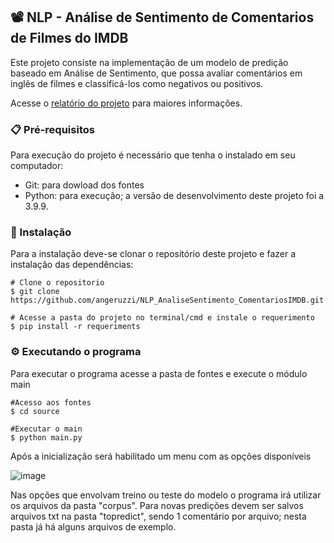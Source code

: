 ## 📽️ NLP - Análise de Sentimento de Comentarios de Filmes do IMDB

Este projeto consiste na implementação de um modelo de predição baseado em Análise de Sentimento, que possa avaliar comentários em inglês de filmes e classificá-los como negativos ou positivos.

Acesse o [relatório do projeto](  https://github.com/angeruzzi/NLP_AnaliseSentimento_ComentariosIMDB/blob/5dfb86c064fd80bfcdf734fa6bbb838570275d55/docs/relatorio_NLP_AnaliseSentimento_ComentariosIMDB.pdf )
para maiores informações.
 
### 📋 Pré-requisitos

Para execução do projeto é necessário que tenha o instalado em seu computador:
* Git: para dowload dos fontes
* Python: para execução; a versão de desenvolvimento deste projeto foi a 3.9.9. 



### 🔧 Instalação

Para a instalação deve-se clonar o repositório deste projeto e fazer a instalação das dependências:
```
# Clone o repositorio
$ git clone https://github.com/angeruzzi/NLP_AnaliseSentimento_ComentariosIMDB.git

# Acesse a pasta do projeto no terminal/cmd e instale o requerimento
$ pip install -r requeriments
```

### ⚙️ Executando o programa

Para executar o programa acesse a pasta de fontes e execute o módulo main

```
#Acesso aos fontes
$ cd source

#Executar o main
$ python main.py
```

Após a inicialização será habilitado um menu com as opções disponíveis

![image](https://user-images.githubusercontent.com/31965992/147369946-7ff18fa1-e2fc-4b9c-bc3d-bbee9559244e.png)

Nas opções que envolvam treino ou teste do modelo o programa irá utilizar os arquivos da pasta "corpus".
Para novas predições devem ser salvos arquivos txt na pasta "topredict", sendo 1 comentário por arquivo; nesta pasta já há alguns arquivos de exemplo. 


